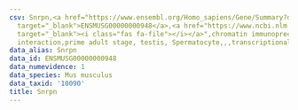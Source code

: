 ```yaml
---
csv: Snrpn,<a href="https://www.ensembl.org/Homo_sapiens/Gene/Summary?db=core;g=ENSMUSG00000000948"
  target="_blank">ENSMUSG00000000948</a>,<a href="https://www.ncbi.nlm.nih.gov/pubmed/25450459"
  target="_blank"><i class="fas fa-file"></i></a>",chromatin immunoprecipitation assay,direct
  interaction,prime adult stage, testis, Spermatocyte,,,transcriptional regulation,
data_alias: Snrpn
data_id: ENSMUSG00000000948
data_numevidence: 1
data_species: Mus musculus
data_taxid: '10090'
title: Snrpn
---
```

